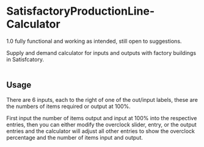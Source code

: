 # SatisfactoryProductionLine-Calculator
1.0 fully functional and working as intended, still open to suggestions.

Supply and demand calculator for inputs and outputs with factory buildings in Satisfcatory.<br/>
<br/>
## Usage
There are 6 inputs, each to the right of one of the out/input labels, these are the numbers of items required or output at 100%.

First input the number of items output and input at 100% into the respective entries, then you can either modify the overclock slider, entry, or the output entries and the calculator will adjust all other entries to show the overclock percentage and the number of items input and output.
